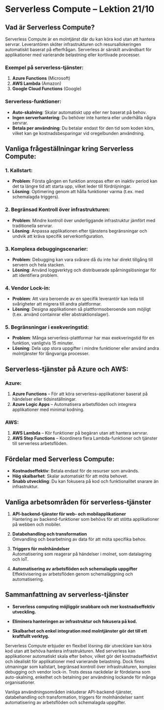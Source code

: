 # Serverless Compute – Lektion 21/10

## Vad är Serverless Compute?
Serverless Compute är en molntjänst där du kan köra kod utan att hantera servrar. Leverantören sköter infrastrukturen och resursallokeringen automatiskt baserat på efterfrågan. Serverless är särskilt användbart för applikationer med varierande belastning eller kortlivade processer.

### Exempel på serverless-tjänster:
1. **Azure Functions** (Microsoft)
2. **AWS Lambda** (Amazon)
3. **Google Cloud Functions** (Google)

### Serverless-funktioner:
- **Auto-skalning**: Skalar automatiskt upp eller ner baserat på behov.
- **Ingen serverhantering**: Du behöver inte hantera eller underhålla några servrar.
- **Betala per användning**: Du betalar endast för den tid som koden körs, vilket kan ge kostnadsbesparingar vid oregelbunden användning.

## Vanliga frågeställningar kring Serverless Compute:

### 1. Kallstart:
- **Problem**: Första gången en funktion anropas efter en inaktiv period kan det ta längre tid att starta upp, vilket leder till fördröjningar.
- **Lösning**: Optimering genom att hålla funktioner varma (t.ex. med schemalagda triggers).

### 2. Begränsad Kontroll över infrastrukturen:
- **Problem**: Mindre kontroll över underliggande infrastruktur jämfört med traditionella servrar.
- **Lösning**: Anpassa applikationen efter tjänstens begränsningar och undvik att kräva specifik serverkonfiguration.

### 3. Komplexa debuggingscenarier:
- **Problem**: Debugging kan vara svårare då du inte har direkt tillgång till servern och hela stacken.
- **Lösning**: Använd loggverktyg och distribuerade spårningslösningar för att identifiera problem.

### 4. Vendor Lock-in:
- **Problem**: Att vara beroende av en specifik leverantör kan leda till svårigheter att migrera till andra plattformar.
- **Lösning**: Designa applikationen så plattformsoberoende som möjligt (t.ex. använd containrar eller abstraktionslager).

### 5. Begränsningar i exekveringstid:
- **Problem**: Många serverless-plattformar har max exekveringstid för en funktion, vanligtvis 15 minuter.
- **Lösning**: Dela upp stora uppgifter i mindre funktioner eller använd andra molntjänster för långvariga processer.

## Serverless-tjänster på Azure och AWS:

### Azure:
1. **Azure Functions** – För att köra serverless-applikationer baserat på händelser eller tidsinställningar.
2. **Azure Logic Apps** – Automatisera arbetsflöden och integrera applikationer med minimal kodning.

### AWS:
1. **AWS Lambda** – Kör funktioner på begäran utan att hantera servrar.
2. **AWS Step Functions** – Koordinera flera Lambda-funktioner och tjänster till serverless arbetsflöden.

## Fördelar med Serverless Compute:
- **Kostnadseffektiv**: Betala endast för de resurser som används.
- **Hög skalbarhet**: Skalar automatiskt för att möta behovet.
- **Snabb utveckling**: Du kan fokusera på kod och funktionalitet snarare än infrastruktur.

## Vanliga arbetsområden för serverless-tjänster

1. **API-backend-tjänster för web- och mobilapplikationer**  
   Hantering av backend-funktioner som behövs för att stötta applikationer på webben och mobiler.

2. **Databehandling och transformation**  
   Omvandling och bearbetning av data för att möta specifika behov.

3. **Triggers för molnhändelser**  
   Automatisering som reagerar på händelser i molnet, som datalagring och IoT.

4. **Automatisering av arbetsflöden och schemalagda uppgifter**  
   Effektivisering av arbetsflöden genom schemaläggning och automatisering.

## Sammanfattning av serverless-tjänster


- **Serverless computing möjliggör snabbare och mer kostnadseffektiv utveckling.**
  
- **Eliminera hanteringen av infrastruktur och fokusera på kod.**
  
- **Skalbarhet och enkel integration med molntjänster gör det till ett kraftfullt verktyg.**

Serverless Compute erbjuder en flexibel lösning där utvecklare kan köra kod utan att behöva hantera infrastrukturen. Med serverless kan applikationer automatiskt skala efter behov, vilket gör det kostnadseffektivt och idealiskt för applikationer med varierande belastning. Dock finns utmaningar som kallstart, begränsad kontroll över infrastrukturen, komplex debugging och vendor lock-in. Trots dessa nackdelar är fördelarna som auto-skalning, enkelhet och betalning per användning lockande för många organisationer.

Vanliga användningsområden inkluderar API-backend-tjänster, databehandling och transformation, triggers för molnhändelser samt automatisering av arbetsflöden och schemalagda uppgifter.